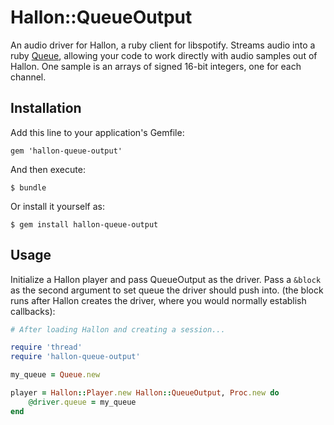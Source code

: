 # Hallon::QueueOutput

An audio driver for Hallon, a ruby client for libspotify. Streams audio into a ruby [Queue][1], allowing your code to work directly with audio samples out of Hallon. One sample is an arrays of signed 16-bit integers, one for each channel.

[1]: http://www.ruby-doc.org/stdlib-2.0/libdoc/thread/rdoc/Queue.html

## Installation

Add this line to your application's Gemfile:

    gem 'hallon-queue-output'

And then execute:

    $ bundle

Or install it yourself as:

    $ gem install hallon-queue-output

## Usage

Initialize a Hallon player and pass QueueOutput as the driver. Pass a `&block` as the second argument to set queue the driver should push into. (the block runs after Hallon creates the driver, where you would normally establish callbacks):

```ruby
# After loading Hallon and creating a session...

require 'thread'
require 'hallon-queue-output'

my_queue = Queue.new

player = Hallon::Player.new Hallon::QueueOutput, Proc.new do
	@driver.queue = my_queue
end
```